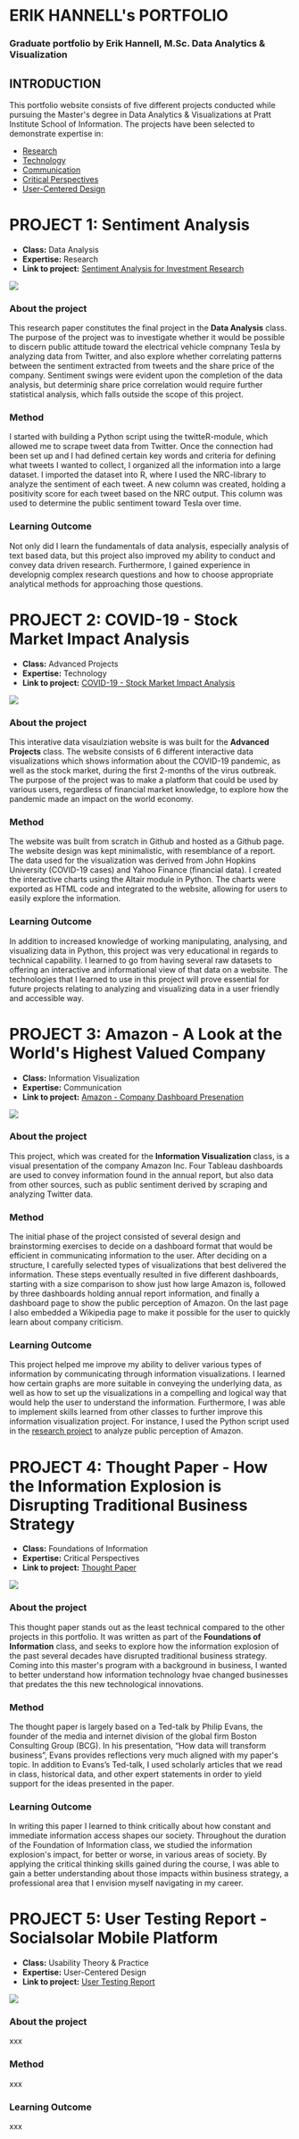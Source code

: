 # ERIK HANNELL's PORTFOLIO
### Graduate portfolio by Erik Hannell, M.Sc. Data Analytics & Visualization

## INTRODUCTION

This portfolio website consists of five different projects conducted while pursuing the Master's degree in Data Analytics & Visualizations at Pratt Institute School of Information. The projects have been selected to demonstrate expertise in:
- [Research](#project-1-sentiment-analysis)
- [Technology](#project-2-covid-19---stock-market-impact-analysis)
- [Communication](#project-3-amazon---a-look-at-the-worlds-highest-valued-company)
- [Critical Perspectives](#project-4-thought-paper---how-the-information-explosion-is-disrupting-traditional-business-strategy)
- [User-Centered Design](#project-5-user-testing-report---socialsolar-mobile-platform)


# PROJECT 1: Sentiment Analysis

- **Class:** Data Analysis
- **Expertise:** Research
- **Link to project:** [Sentiment Analysis for Investment Research](https://github.com/ehannell/dav_portfolio/blob/main/Final%20Project%20-%20Sentiment%20Analysis%20for%20Investment%20Research%20(Erik%20Hannell).pdf)

![](https://i.ibb.co/rHtb7fz/data-analysis.jpg)

### About the project
This research paper constitutes the final project in the **Data Analysis** class. The purpose of the project was to investigate whether it would be possible to discern public attitude toward the electrical vehicle compnany Tesla by analyzing data from Twitter, and also explore whether correlating patterns between the sentiment extracted from tweets and the share price of the company. Sentiment swings were evident upon the completion of the data analysis, but determinig share price correlation would require further statistical analysis, which falls outside the scope of this project.   

### Method
I started with building a Python script using the twitteR-module, which allowed me to scrape tweet data from Twitter. Once the connection had been set up and I had defined certain key words and criteria for defining what tweets I wanted to collect, I organized all the information into a large dataset. I imported the dataset into R, where I used the NRC-library to analyze the sentiment of each tweet. A new column was created, holding a positivity score for each tweet based on the NRC output. This column was used to determine the public sentiment toward Tesla over time. 

### Learning Outcome
Not only did I learn the fundamentals of data analysis, especially analysis of text based data, but this project also improved my ability to conduct and convey data driven research. Furthermore, I gained experience in developnig complex research questions and how to choose appropriate analytical methods for approaching those questions.    

# PROJECT 2: COVID-19 - Stock Market Impact Analysis

- **Class:** Advanced Projects
- **Expertise:** Technology
- **Link to project:** [COVID-19 - Stock Market Impact Analysis](https://ehannell.github.io/covid19_sp500/)

![](https://i.ibb.co/qp78gGp/covidproject.jpg)

### About the project
This interative data visaulziation website is was built for the **Advanced Projects** class. The website consists of 6 different interactive data visualizations which shows information about the COVID-19 pandemic, as well as the stock market, during the first 2-months of the virus outbreak. The purpose of the project was to make a platform that could be used by various users, regardless of financial market knowledge, to explore how the pandemic made an impact on the world economy.

### Method
The website was built from scratch in Github and hosted as a Github page. The website design was kept minimalistic, with resemblance of a report. The data used for the visualization was derived from John Hopkins University (COVID-19 cases) and Yahoo Finance (financial data). I created the interactive charts using the Altair module in Python. The charts were exported as HTML code and integrated to the website, allowing for users to easily explore the information.  

### Learning Outcome
In addition to increased knowledge of working manipulating, analysing, and visualizing data in Python, this project was very educational in regards to technical capability. I learned to go from having several raw datasets to offering an interactive and informational view of that data on a website. The technologies that I learned to use in this project will prove essential for future projects relating to analyzing and visualizing data in a user friendly and accessible way.   

# PROJECT 3: Amazon - A Look at the World's Highest Valued Company 

- **Class:** Information Visualization
- **Expertise:** Communication
- **Link to project:** [Amazon - Company Dashboard Presenation](https://github.com/ehannell/dav_portfolio/blob/main/Amazon%20-%20a%20look%20at%20the%20world's%20highest%20valued%20company.pdf)

![](https://i.ibb.co/9bw40Wb/amzon.png)

### About the project
This project, which was created for the **Information Visualization** class, is a visual presentation of the company Amazon Inc. Four Tableau dashboards are used to convey information found in the annual report, but also data from other sources, such as public sentiment derived by scraping and analyzing Twitter data.  

### Method
The initial phase of the project consisted of several design and brainstorming exercises to decide on a dashboard format that would be efficient in communicating information to the user. After deciding on a structure, I carefully selected types of visualizations that best delivered the information. These steps eventually resulted in five different dashboards, starting with a size comparison to show just how large Amazon is, followed by three dashboards holding annual report information, and finally a dashboard page to show the public perception of Amazon. On the last page I also embedded a Wikipedia page to make it possible for the user to quickly learn about company criticism.    

### Learning Outcome
This project helped me improve my ability to deliver various types of information by communicating through information visualizations. I learned how certain graphs are more suitable in conveying the underlying data, as well as how to set up the visualizations in a compelling and logical way that would help the user to understand the information. Furthermore, I was able to implement skills learned from other classes to further improve this information visualization project. For instance, I used the Python script used in the [research project](#project-1-sentiment-analysis) to analyze public perception of Amazon. 

# PROJECT 4: Thought Paper - How the Information Explosion is Disrupting Traditional Business Strategy

- **Class:** Foundations of Information
- **Expertise:** Critical Perspectives
- **Link to project:** [Thought Paper](https://github.com/ehannell/dav_portfolio/blob/main/Foundations%20of%20Information%20-%20Thought%20Paper%20(ehannell).pdf)

![](https://i.ibb.co/C2pb8N9/thoughtpaper.jpg)

### About the project
This thought paper stands out as the least technical compared to the other projects in this portfolio. It was written as part of the **Foundations of Information** class, and seeks to explore how the information explosion of the past several decades have disrupted traditional business strategy. Coming into this master's program with a background in business, I wanted to better understand how information technology hvae changed businesses that predates the this new technological innovations.      

### Method
The thought paper is largely based on a Ted-talk by Philip Evans, the founder of the media and internet division of the global firm Boston Consulting Group (BCG). In his presentation, “How data will transform business”, Evans provides reflections very much aligned with my paper's topic. In addition to Evans’s Ted-talk, I used scholarly articles that we read in class, historical data, and other expert statements in order to yield support for the ideas presented in the paper.

### Learning Outcome
In writing this paper I learned to think critically about how constant and immediate information access shapes our society. Throughout the duration of the Foundation of Information class, we studied the information explosion's impact, for better or worse, in various areas of society. By applying the critical thinking skills gained during the course, I was able to gain a better understanding about those impacts within business strategy, a professional area that I envision myself navigating in my career. 

# PROJECT 5: User Testing Report - Socialsolar Mobile Platform

- **Class:** Usability Theory & Practice
- **Expertise:** User-Centered Design
- **Link to project:** [User Testing Report](https://github.com/ehannell/dav_portfolio/blob/main/Socialsolar.pdf)

![](https://i.ibb.co/t3BY97G/userdesign.png)

### About the project
xxx

### Method
xxx

### Learning Outcome
xxx



